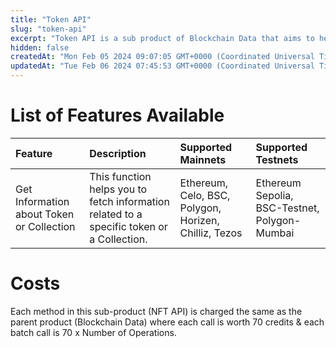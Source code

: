 ```yaml
---
title: "Token API"
slug: "token-api"
excerpt: "Token API is a sub product of Blockchain Data that aims to help you get Token related on-chain data you would need in your web3 app."
hidden: false
createdAt: "Mon Feb 05 2024 09:07:05 GMT+0000 (Coordinated Universal Time)"
updatedAt: "Tue Feb 06 2024 07:45:53 GMT+0000 (Coordinated Universal Time)"
---
```

# List of Features Available

| Feature                                   | Description                                                                               | Supported Mainnets                                    | Supported Testnets                            |
| :---------------------------------------- | :---------------------------------------------------------------------------------------- | :---------------------------------------------------- | :-------------------------------------------- |
| Get Information about Token or Collection | This function helps you to fetch information related to a specific token or a Collection. | Ethereum, Celo, BSC, Polygon, Horizen, Chilliz, Tezos | Ethereum Sepolia, BSC-Testnet, Polygon-Mumbai |

# Costs

Each method in this sub-product (NFT API) is charged the same as the parent product (Blockchain Data) where each call is worth 70 credits & each batch call is 70 x Number of Operations.
